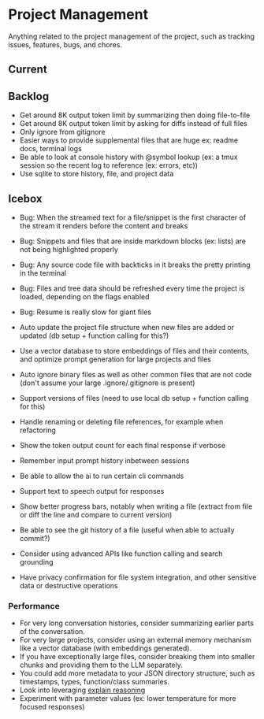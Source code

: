 # Project Management

Anything related to the project management of the project, such as tracking issues, features, bugs, and chores.

## Current

## Backlog

*   Get around 8K output token limit by summarizing then doing file-to-file
*   Get around 8K output token limit by asking for diffs instead of full files
*   Only ignore from gitignore
*   Easier ways to provide supplemental files that are huge ex: readme docs, terminal logs
*   Be able to look at console history with @symbol lookup (ex: a tmux session so the recent log to reference (ex: errors, etc))
*   Use sqlite to store history, file, and project data

## Icebox

*   Bug: When the streamed text for a file/snippet is the first character of the stream it renders before the content and breaks
*   Bug: Snippets and files that are inside markdown blocks (ex: lists) are not being highlighted properly
*   Bug: Any source code file with backticks in it breaks the pretty printing in the terminal
*   Bug: Files and tree data should be refreshed every time the project is loaded, depending on the flags enabled
*   Bug: Resume is really slow for giant files

*   Auto update the project file structure when new files are added or updated (db setup + function calling for this?)
*   Use a vector database to store embeddings of files and their contents, and optimize prompt generation for large projects and files
*   Auto ignore binary files as well as other common files that are not code (don't assume your large .ignore/.gitignore is present)
*   Support versions of files (need to use local db setup + function calling for this)
*   Handle renaming or deleting file references, for example when refactoring
*   Show the token output count for each final response if verbose
*   Remember input prompt history inbetween sessions
*   Be able to allow the ai to run certain cli commands
*   Support text to speech output for responses
*   Show better progress bars, notably when writing a file (extract from file or diff the line and compare to current version)
*   Be able to see the git history of a file (useful when able to actually commit?)
*   Consider using advanced APIs like function calling and search grounding
*   Have privacy confirmation for file system integration, and other sensitive data or destructive operations

### Performance

*   For very long conversation histories, consider summarizing earlier parts of the conversation.
*   For very large projects, consider using an external memory mechanism like a vector database (with embeddings generated).
*   If you have exceptionally large files, consider breaking them into smaller chunks and providing them to the LLM separately.
*   You could add more metadata to your JSON directory structure, such as timestamps, types, function/class summaries.
*   Look into leveraging [explain reasoning](https://cloud.google.com/vertex-ai/generative-ai/docs/learn/prompts/explain-reasoning)
*   Experiment with parameter values (ex: lower temperature for more focused responses)
